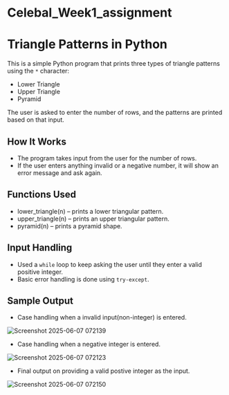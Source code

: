 # Celebal_Week1_assignment

# Triangle Patterns in Python

This is a simple Python program that prints three types of triangle patterns using the `*` character:

- Lower Triangle
- Upper Triangle
- Pyramid

The user is asked to enter the number of rows, and the patterns are printed based on that input.

## How It Works

- The program takes input from the user for the number of rows.
- If the user enters anything invalid or a negative number, it will show an error message and ask again.

## Functions Used

- lower_triangle(n) – prints a lower triangular pattern.
- upper_triangle(n) – prints an upper triangular pattern.
- pyramid(n) – prints a pyramid shape.

## Input Handling

- Used a `while` loop to keep asking the user until they enter a valid positive integer.
- Basic error handling is done using `try-except`.

## Sample Output

- Case handling when a invalid input(non-integer) is entered.


![Screenshot 2025-06-07 072139](https://github.com/user-attachments/assets/8ecd382c-329a-4b60-9a30-4755ce86f54d)

- Case handling when a negative integer is entered.


![Screenshot 2025-06-07 072123](https://github.com/user-attachments/assets/e9d4fb0e-6a29-4351-aea7-cb32473931cd)

- Final output on providing a valid postive integer as the input.


![Screenshot 2025-06-07 072150](https://github.com/user-attachments/assets/8a8a92cd-1a39-4a32-b7ca-bf474334080c)







